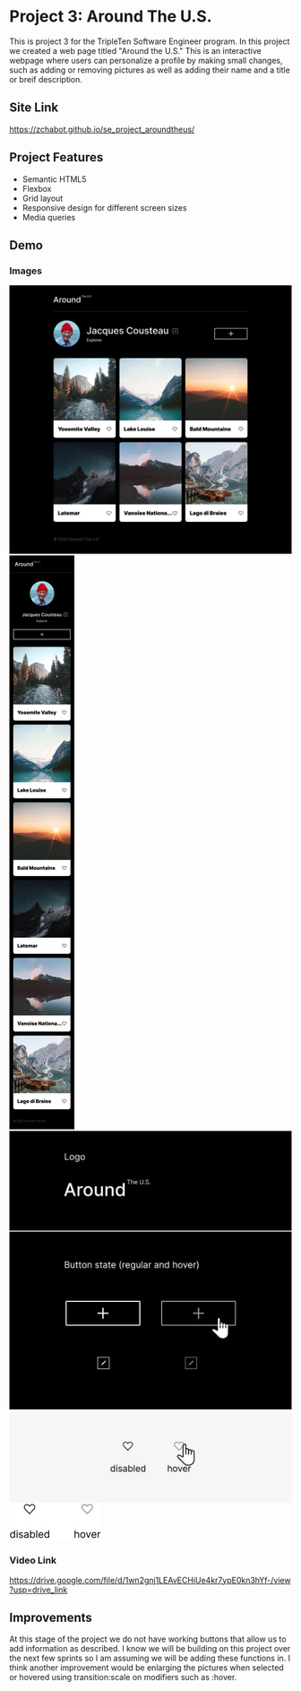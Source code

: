 # Project 3: Around The U.S.

This is project 3 for the TripleTen Software Engineer program. In this project we created a web page titled "Around the U.S." This is an interactive webpage where users can personalize a profile by making small changes, such as adding or removing pictures as well as adding their name and a title or breif description.

## Site Link

https://zchabot.github.io/se_project_aroundtheus/

## Project Features

- Semantic HTML5
- Flexbox
- Grid layout
- Responsive design for different screen sizes
- Media queries

## Demo

### Images

![alt text](./images/demo/demo-desktop.jpg)
![alt text](./images/demo/demo-mobile.jpg)
![alt text](./images/demo/demo-buttons.jpg)
![alt text](./images/demo/demo-button-2.jpg)

### Video Link

https://drive.google.com/file/d/1wn2gnj1LEAvECHiUe4kr7ypE0kn3hYf-/view?usp=drive_link

## Improvements

At this stage of the project we do not have working buttons that allow us to add information as described. I know we will be building on this project over the next few sprints so I am assuming we will be adding these functions in. I think another improvement would be enlarging the pictures when selected or hovered using transition:scale on modifiers such as :hover.
